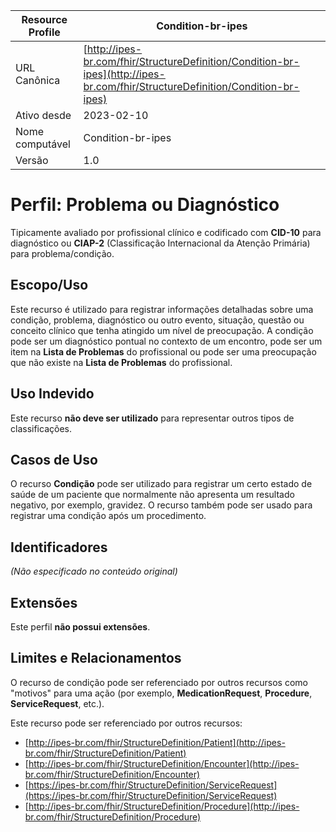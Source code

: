 | Resource Profile                     | Condition-br-ipes                                                      |
|--------------------------------------|-----------------------------------------------------------------------------------|
| URL Canônica                        | [http://ipes-br.com/fhir/StructureDefinition/Condition-br-ipes](http://ipes-br.com/fhir/StructureDefinition/Condition-br-ipes) |
| Ativo desde                          | 2023-02-10                                                                        |
| Nome computável                      | Condition-br-ipes                                                     |
| Versão                               | 1.0                                                                               |


# Perfil: Problema ou Diagnóstico

Tipicamente avaliado por profissional clínico e codificado com **CID-10** para diagnóstico ou **CIAP-2** (Classificação Internacional da Atenção Primária) para problema/condição.

## Escopo/Uso

Este recurso é utilizado para registrar informações detalhadas sobre uma condição, problema, diagnóstico ou outro evento, situação, questão ou conceito clínico que tenha atingido um nível de preocupação. A condição pode ser um diagnóstico pontual no contexto de um encontro, pode ser um item na **Lista de Problemas** do profissional ou pode ser uma preocupação que não existe na **Lista de Problemas** do profissional.

## Uso Indevido

Este recurso **não deve ser utilizado** para representar outros tipos de classificações.

## Casos de Uso

O recurso **Condição** pode ser utilizado para registrar um certo estado de saúde de um paciente que normalmente não apresenta um resultado negativo, por exemplo, gravidez. O recurso também pode ser usado para registrar uma condição após um procedimento.

## Identificadores

_(Não especificado no conteúdo original)_

## Extensões

Este perfil **não possui extensões**.

## Limites e Relacionamentos

O recurso de condição pode ser referenciado por outros recursos como "motivos" para uma ação (por exemplo, **MedicationRequest**, **Procedure**, **ServiceRequest**, etc.).

Este recurso pode ser referenciado por outros recursos:

- [http://ipes-br.com/fhir/StructureDefinition/Patient](http://ipes-br.com/fhir/StructureDefinition/Patient)
- [http://ipes-br.com/fhir/StructureDefinition/Encounter](http://ipes-br.com/fhir/StructureDefinition/Encounter)
- [https://ipes-br.com/fhir/StructureDefinition/ServiceRequest](https://ipes-br.com/fhir/StructureDefinition/ServiceRequest)
- [http://ipes-br.com/fhir/StructureDefinition/Procedure](http://ipes-br.com/fhir/StructureDefinition/Procedure)





























